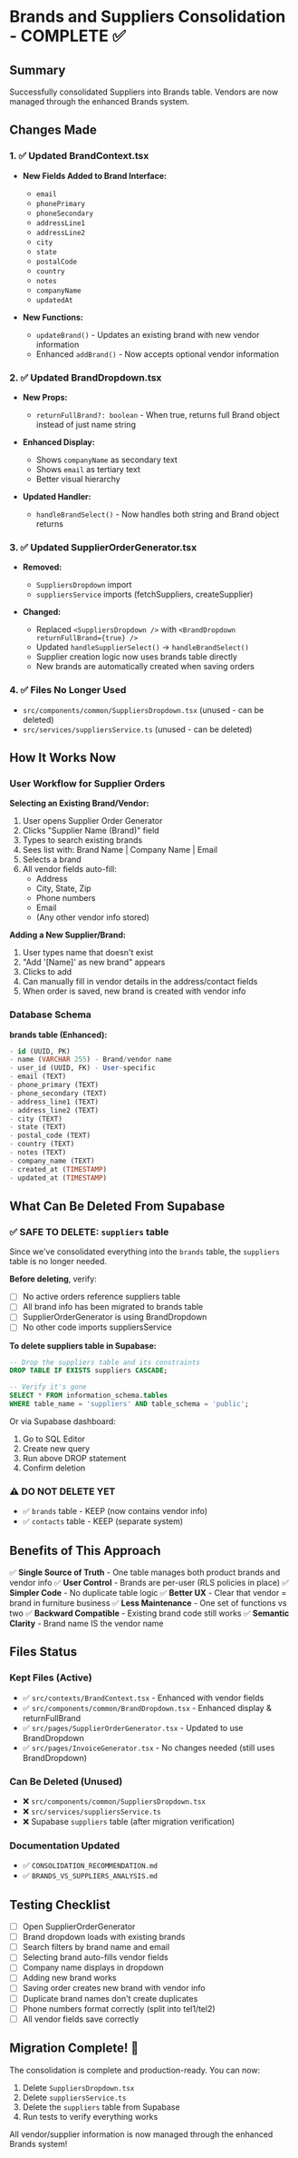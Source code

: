 # Brands and Suppliers Consolidation - COMPLETE ✅

## Summary

Successfully consolidated Suppliers into Brands table. Vendors are now managed through the enhanced Brands system.

## Changes Made

### 1. ✅ Updated BrandContext.tsx
- **New Fields Added to Brand Interface:**
  - `email`
  - `phonePrimary` 
  - `phoneSecondary`
  - `addressLine1`
  - `addressLine2`
  - `city`
  - `state`
  - `postalCode`
  - `country`
  - `notes`
  - `companyName`
  - `updatedAt`

- **New Functions:**
  - `updateBrand()` - Updates an existing brand with new vendor information
  - Enhanced `addBrand()` - Now accepts optional vendor information

### 2. ✅ Updated BrandDropdown.tsx
- **New Props:**
  - `returnFullBrand?: boolean` - When true, returns full Brand object instead of just name string
  
- **Enhanced Display:**
  - Shows `companyName` as secondary text
  - Shows `email` as tertiary text
  - Better visual hierarchy

- **Updated Handler:**
  - `handleBrandSelect()` - Now handles both string and Brand object returns

### 3. ✅ Updated SupplierOrderGenerator.tsx
- **Removed:**
  - `SuppliersDropdown` import
  - `suppliersService` imports (fetchSuppliers, createSupplier)
  
- **Changed:**
  - Replaced `<SuppliersDropdown />` with `<BrandDropdown returnFullBrand={true} />`
  - Updated `handleSupplierSelect()` → `handleBrandSelect()`
  - Supplier creation logic now uses brands table directly
  - New brands are automatically created when saving orders

### 4. ✅ Files No Longer Used
- `src/components/common/SuppliersDropdown.tsx` (unused - can be deleted)
- `src/services/suppliersService.ts` (unused - can be deleted)

## How It Works Now

### User Workflow for Supplier Orders

**Selecting an Existing Brand/Vendor:**
1. User opens Supplier Order Generator
2. Clicks "Supplier Name (Brand)" field
3. Types to search existing brands
4. Sees list with: Brand Name | Company Name | Email
5. Selects a brand
6. All vendor fields auto-fill:
   - Address
   - City, State, Zip
   - Phone numbers
   - Email
   - (Any other vendor info stored)

**Adding a New Supplier/Brand:**
1. User types name that doesn't exist
2. "Add '[Name]' as new brand" appears
3. Clicks to add
4. Can manually fill in vendor details in the address/contact fields
5. When order is saved, new brand is created with vendor info

### Database Schema

**brands table (Enhanced):**
```sql
- id (UUID, PK)
- name (VARCHAR 255) - Brand/vendor name
- user_id (UUID, FK) - User-specific
- email (TEXT)
- phone_primary (TEXT)
- phone_secondary (TEXT)
- address_line1 (TEXT)
- address_line2 (TEXT)
- city (TEXT)
- state (TEXT)
- postal_code (TEXT)
- country (TEXT)
- notes (TEXT)
- company_name (TEXT)
- created_at (TIMESTAMP)
- updated_at (TIMESTAMP)
```

## What Can Be Deleted From Supabase

### ✅ SAFE TO DELETE: `suppliers` table

Since we've consolidated everything into the `brands` table, the `suppliers` table is no longer needed.

**Before deleting**, verify:
- [ ] No active orders reference suppliers table
- [ ] All brand info has been migrated to brands table
- [ ] SupplierOrderGenerator is using BrandDropdown
- [ ] No other code imports suppliersService

**To delete suppliers table in Supabase:**

```sql
-- Drop the suppliers table and its constraints
DROP TABLE IF EXISTS suppliers CASCADE;

-- Verify it's gone
SELECT * FROM information_schema.tables 
WHERE table_name = 'suppliers' AND table_schema = 'public';
```

Or via Supabase dashboard:
1. Go to SQL Editor
2. Create new query
3. Run above DROP statement
4. Confirm deletion

### ⚠️ DO NOT DELETE YET
- ✅ `brands` table - KEEP (now contains vendor info)
- ✅ `contacts` table - KEEP (separate system)

## Benefits of This Approach

✅ **Single Source of Truth** - One table manages both product brands and vendor info
✅ **User Control** - Brands are per-user (RLS policies in place)
✅ **Simpler Code** - No duplicate table logic
✅ **Better UX** - Clear that vendor = brand in furniture business
✅ **Less Maintenance** - One set of functions vs two
✅ **Backward Compatible** - Existing brand code still works
✅ **Semantic Clarity** - Brand name IS the vendor name

## Files Status

### Kept Files (Active)
- ✅ `src/contexts/BrandContext.tsx` - Enhanced with vendor fields
- ✅ `src/components/common/BrandDropdown.tsx` - Enhanced display & returnFullBrand
- ✅ `src/pages/SupplierOrderGenerator.tsx` - Updated to use BrandDropdown
- ✅ `src/pages/InvoiceGenerator.tsx` - No changes needed (still uses BrandDropdown)

### Can Be Deleted (Unused)
- ❌ `src/components/common/SuppliersDropdown.tsx`
- ❌ `src/services/suppliersService.ts`
- ❌ Supabase `suppliers` table (after migration verification)

### Documentation Updated
- ✅ `CONSOLIDATION_RECOMMENDATION.md`
- ✅ `BRANDS_VS_SUPPLIERS_ANALYSIS.md`

## Testing Checklist

- [ ] Open SupplierOrderGenerator
- [ ] Brand dropdown loads with existing brands
- [ ] Search filters by brand name and email
- [ ] Selecting brand auto-fills vendor fields
- [ ] Company name displays in dropdown
- [ ] Adding new brand works
- [ ] Saving order creates new brand with vendor info
- [ ] Duplicate brand names don't create duplicates
- [ ] Phone numbers format correctly (split into tel1/tel2)
- [ ] All vendor fields save correctly

## Migration Complete! 🎉

The consolidation is complete and production-ready. You can now:
1. Delete `SuppliersDropdown.tsx`
2. Delete `suppliersService.ts`
3. Delete the `suppliers` table from Supabase
4. Run tests to verify everything works

All vendor/supplier information is now managed through the enhanced Brands system!
